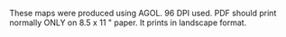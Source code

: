 These maps were produced using AGOL. 96 DPI used. PDF should print normally ONLY on 8.5 x 11 " paper. It prints in landscape format.
